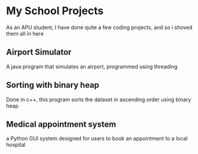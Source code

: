 # My School Projects
As an APU student, I have done quite a few coding projects, and so i shoved them all in here

## Airport Simulator
A java program that simulates an airport, programmed using threading

## Sorting with binary heap
Done in c++, this program sorts the dataset in ascending order using binary heap

## Medical appointment system
a Python GUI system designed for users to book an appointment to a local hospital 
